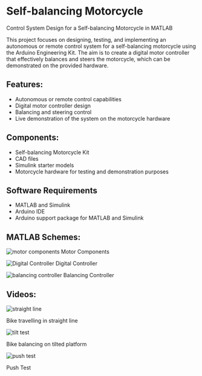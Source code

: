 # Self-balancing Motorcycle
 Control System Design for a Self-balancing Motorcycle in MATLAB

This project focuses on designing, testing, and implementing an autonomous or remote control system for a self-balancing motorcycle using the Arduino Engineering Kit. The aim is to create a digital motor controller that effectively balances and steers the motorcycle, which can be demonstrated on the provided hardware.

## Features:
- Autonomous or remote control capabilities
- Digital motor controller design
- Balancing and steering control
- Live demonstration of the system on the motorcycle hardware

## Components:
- Self-balancing Motorcycle Kit
- CAD files
- Simulink starter models
- Motorcycle hardware for testing and demonstration purposes

## Software Requirements
- MATLAB and Simulink
- Arduino IDE
- Arduino support package for MATLAB and Simulink

## MATLAB Schemes:

![motor components](https://user-images.githubusercontent.com/39654202/234714319-6cb79932-7e40-48d4-ba01-3572c7e7450a.jpg)
Motor Components

![Digital Controller](https://user-images.githubusercontent.com/39654202/234714342-b640c5d9-35b7-44da-b989-026fc56273ee.jpg)
Digital Controller

![balancing controller](https://user-images.githubusercontent.com/39654202/234719275-452c4ce7-a162-4d87-a8f9-ffec911956bd.jpg)
Balancing Controller

## Videos:

![straight line](https://user-images.githubusercontent.com/39654202/234718758-80c526ac-1e8c-4aeb-84d8-73a683418ffa.gif)

Bike travelling in straight line

![tilt test](https://user-images.githubusercontent.com/39654202/234719108-fd4b4d5a-34b6-451f-a3e5-1afe4bcaff18.gif)

Bike balancing on tilted platform

![push test](https://user-images.githubusercontent.com/39654202/234717441-b929a888-e681-40c3-bcae-767d4b81f762.gif)

Push Test



